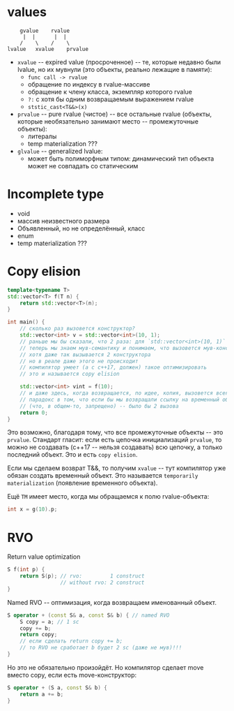 # values
```
    gvalue    rvalue
     |  |      |  |
    /    \    /    \
lvalue   xvalue    prvalue
```

- `xvalue` -- expired value (просроченное) -- те, которые недавно были lvalue, но их мувнули (это объекты, реально лежащие в памяти): 
  - `func call -> rvalue`
  - обращение по индексу в rvalue-массиве
  - обращение к члену класса, экземпляр которого rvalue
  - `?:` с хотя бы одним возвращаемым выражением rvalue 
  - `ststic_cast<T&&>(x)`
- `prvalue` -- pure rvalue (чистое) -- все остальные rvalue (объекты, которые необязательно занимают место -- промежуточные объекты):
  - литералы 
  - temp materialization ???
- `glvalue` -- generalized lvalue:
  - может быть полиморфным типом: динамический тип объекта может не совпадать со статическим

# Incomplete type
- void
- массив неизвестного размера
- Объявленный, но не определённый, класс
- enum
- temp materialization ???

# Copy elision
```c++
template<typename T>
std::vector<T> f(T n) {
    return std::vector<T>(n);
}

int main() {
    // сколько раз вызовется конструктор?
    std::vector<int> v = std::vector<int>(10, 1); 
    // раньше мы бы сказали, что 2 раза: для `std::vector<int>(10, 1)` и копии для `v`
    // теперь мы знаем мув-семантику и понимаем, что вызовется мув-конструктор копии
    // хотя даже так вызывается 2 конструктора
    // но в реале даже этого не происходит
    // компилятор умеет (а с c++17, должен) такое оптимизировать
    // это и называется copy elision

    std::vector<int> vint = f(10);
    // и даже здесь, когда возвращается, по идее, копия, вызовется всего один конструктор!!!
    // парадокс в том, что если бы мы возвращали ссылку на временный объект 
    // (что, в общем-то, запрещено) -- было бы 2 вызова
    return 0;
}
```
Это возможно, благодаря тому, что все промежуточные объекты -- это `prvalue`. Стандарт гласит: если есть цепочка инициализаций `prvalue`, то можно не создавать (c++17 -- нельзя создавать) всю цепочку, а только последний объект. Это и есть `copy elision`.

Если мы сделаем возврат T&&, то получим `xvalue` -- тут компилятор уже обязан создать временный объект. Это называется `temporarily materialization` (появление временного объекта). 

Ещё `TM` имеет место, когда мы обращаемся к полю rvalue-объекта:
```c++
int x = g(10).p;
```

# RVO 
Return value optimization
```c++
S f(int p) {
    return S(p); // rvo:         1 construct
                 // without rvo: 2 construct
}
```
Named RVO -- оптимизация, когда возвращаем именованный объект. 
```c++
S operator + (const S& a, const S& b) { // named RVO
    S copy = a; // 1 sc
    copy += b;
    return copy; 
    // если сделать return copy += b;
    // то RVO не сработает b будет 2 sc (даже не мув)!!!
}
```
Но это не обязательно произойдёт. Но компилятор сделает move вместо copy, если есть move-конструктор:
```c++
S operator + (S a, const S& b) {
    return a += b;
}
```


